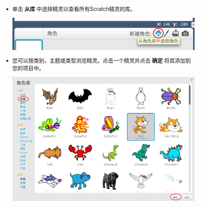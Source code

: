 + 单击 **从库** 中选择精灵以查看所有Scratch精灵的库。
    
    ![截图](images/sprite-library.png)

+ 您可以按类别，主题或类型浏览精灵。点击一个精灵并点击 **确定** 将其添加到您的项目中。
    
    ![截图](images/sprite-choose.png)